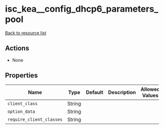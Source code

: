 # isc_kea__config_dhcp6_parameters_pool

[Back to resource list](../README.md#resources)

## Actions

- None

## Properties

| Name                     | Type   | Default | Description | Allowed Values |
| ------------------------ | ------ | ------- | ----------- | -------------- |
| `client_class`           | String |         |             |                |
| `option_data`            | String |         |             |                |
| `require_client_classes` | String |         |             |                |

